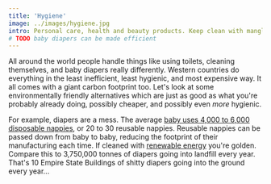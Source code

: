 ```yaml
---
title: 'Hygiene'
image: ../images/hygiene.jpg
intro: Personal care, health and beauty products. Keep clean with mangling the environment.
# TODO baby diapers can be made efficient
---
```


All around the world people handle things like using toilets, cleaning themselves, and baby diapers really differently. Western countries do everything in the least inefficient, least hygienic, and most expensive way. It all comes with a giant carbon footprint too. Let's look at some environmentally friendly alternatives which are just as good as what you're probably already doing, possibly cheaper, and possibly even _more_ hygienic.

For example, diapers are a mess. The average [baby uses 4,000 to 6,000 disposable nappies](https://www.bbc.co.uk/news/uk-45732371), or 20 to 30 reusable nappies. Reusable nappies can be passed down from baby to baby, reducing the footprint of their manufacturing each time. If cleaned with [renewable energy](/renewable-energy/) you're golden. Compare this to 3,750,000 tonnes of diapers going into landfill every year. That's 10 Empire State Buildings of shitty diapers going into the ground every year...
